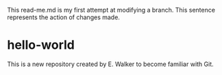 This read-me.md is my first attempt at modifying a branch. This sentence represents the action of changes made.
# hello-world
This is a new repository created by E. Walker to become familiar with Git.
